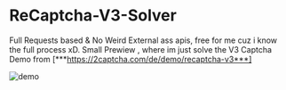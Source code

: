 # ReCaptcha-V3-Solver

Full Requests based & No Weird External ass apis, free for me cuz i know the full process xD.
Small Prewiew , where im just solve the V3 Captcha Demo from [***https://2captcha.com/de/demo/recaptcha-v3***]

![demo](https://github.com/user-attachments/assets/03a72a70-4db2-41a1-8723-9363b544ff00)
